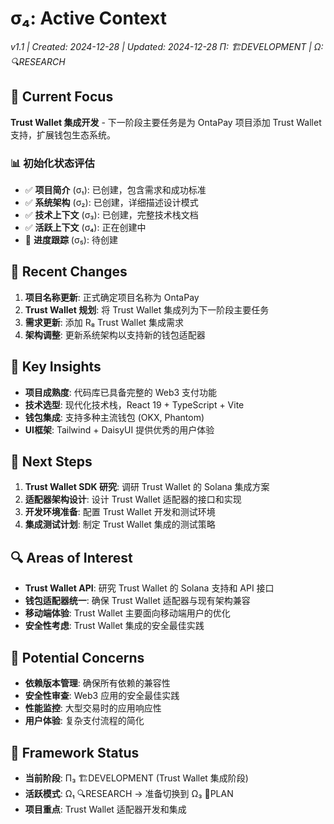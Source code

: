 # σ₄: Active Context

_v1.1 | Created: 2024-12-28 | Updated: 2024-12-28_
_Π: 🏗️DEVELOPMENT | Ω: 🔍RESEARCH_

## 🔮 Current Focus

**Trust Wallet 集成开发** - 下一阶段主要任务是为 OntaPay 项目添加 Trust Wallet 支持，扩展钱包生态系统。

### 📊 初始化状态评估

- ✅ **项目简介** (σ₁): 已创建，包含需求和成功标准
- ✅ **系统架构** (σ₂): 已创建，详细描述设计模式
- ✅ **技术上下文** (σ₃): 已创建，完整技术栈文档
- ✅ **活跃上下文** (σ₄): 正在创建中
- 🔄 **进度跟踪** (σ₅): 待创建

## 🔄 Recent Changes

1. **项目名称更新**: 正式确定项目名称为 OntaPay
2. **Trust Wallet 规划**: 将 Trust Wallet 集成列为下一阶段主要任务
3. **需求更新**: 添加 R₈ Trust Wallet 集成需求
4. **架构调整**: 更新系统架构以支持新的钱包适配器

## 🎯 Key Insights

- **项目成熟度**: 代码库已具备完整的 Web3 支付功能
- **技术选型**: 现代化技术栈，React 19 + TypeScript + Vite
- **钱包集成**: 支持多种主流钱包 (OKX, Phantom)
- **UI框架**: Tailwind + DaisyUI 提供优秀的用户体验

## 🏁 Next Steps

1. **Trust Wallet SDK 研究**: 调研 Trust Wallet 的 Solana 集成方案
2. **适配器架构设计**: 设计 Trust Wallet 适配器的接口和实现
3. **开发环境准备**: 配置 Trust Wallet 开发和测试环境
4. **集成测试计划**: 制定 Trust Wallet 集成的测试策略

## 🔍 Areas of Interest

- **Trust Wallet API**: 研究 Trust Wallet 的 Solana 支持和 API 接口
- **钱包适配器统一**: 确保 Trust Wallet 适配器与现有架构兼容
- **移动端体验**: Trust Wallet 主要面向移动端用户的优化
- **安全性考虑**: Trust Wallet 集成的安全最佳实践

## 🚨 Potential Concerns

- **依赖版本管理**: 确保所有依赖的兼容性
- **安全性审查**: Web3 应用的安全最佳实践
- **性能监控**: 大型交易时的应用响应性
- **用户体验**: 复杂支付流程的简化

## 📝 Framework Status

- **当前阶段**: Π₃ 🏗️DEVELOPMENT (Trust Wallet 集成阶段)
- **活跃模式**: Ω₁ 🔍RESEARCH → 准备切换到 Ω₃ 📝PLAN
- **项目重点**: Trust Wallet 适配器开发和集成
